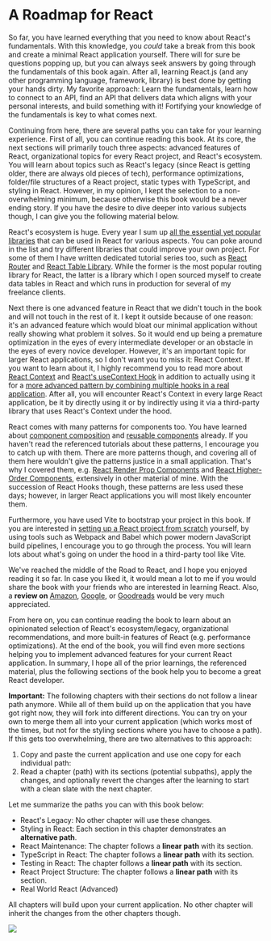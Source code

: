 # A Roadmap for React

So far, you have learned everything that you need to know about React's fundamentals. With this knowledge, you *could* take a break from this book and create a minimal React application yourself. There will for sure be questions popping up, but you can always seek answers by going through the fundamentals of this book again. After all, learning React.js (and any other programming language, framework, library) is best done by getting your hands dirty. My favorite approach: Learn the fundamentals, learn how to connect to an API, find an API that delivers data which aligns with your personal interests, and build something with it! Fortifying your knowledge of the fundamentals is key to what comes next.

Continuing from here, there are several paths you can take for your learning experience. First of all, you can continue reading this book. At its core, the next sections will primarily touch three aspects: advanced features of React, organizational topics for every React project, and React's ecosystem. You will learn about topics such as React's legacy (since React is getting older, there are always old pieces of tech), performance optimizations, folder/file structures of a React project, static types with TypeScript, and styling in React. However, in my opinion, I kept the selection to a non-overwhelming minimum, because otherwise this book would be a never ending story. If you have the desire to dive deeper into various subjects though, I can give you the following material below.

React's ecosystem is huge. Every year I sum up [all the essential yet popular libraries](https://www.robinwieruch.de/react-libraries) that can be used in React for various aspects. You can poke around in the list and try different libraries that could improve your own project. For some of them I have written dedicated tutorial series too, such as [React Router](https://www.robinwieruch.de/react-router/) and [React Table Library](https://www.robinwieruch.de/react-table-component/). While the former is the most popular routing library for React, the latter is a library which I open sourced myself to create data tables in React and which runs in production for several of my freelance clients.

Next there is one advanced feature in React that we didn't touch in the book and will not touch in the rest of it. I kept it outside because of one reason: it's an advanced feature which would bloat our minimal application without really showing what problem it solves. So it would end up being a premature optimization in the eyes of every intermediate developer or an obstacle in the eyes of every novice developer. However, it's an important topic for larger React applications, so I don't want you to miss it: React Context. If you want to learn about it, I highly recommend you to read more about [React Context](https://www.robinwieruch.de/react-context/) and [React's useContext Hook](https://www.robinwieruch.de/react-usecontext-hook/) in addition to actually using it for a [more advanced pattern by combining multiple hooks in a real application](https://www.robinwieruch.de/react-state-usereducer-usestate-usecontext/). After all, you will encounter React's Context in every large React application, be it by directly using it or by indirectly using it via a third-party library that uses React's Context under the hood.

React comes with many patterns for components too. You have learned about [component composition](https://www.robinwieruch.de/react-component-composition/) and [reusable components](https://www.robinwieruch.de/react-reusable-components/) already. If you haven't read the referenced tutorials about these patterns, I encourage you to catch up with them. There are more patterns though, and covering all of them here wouldn't give the patterns justice in a small application. That's why I covered them, e.g. [React Render Prop Components](https://www.robinwieruch.de/react-render-props/) and [React Higher-Order Components](https://www.robinwieruch.de/react-higher-order-components/), extensively in other material of mine. With the succession of React Hooks though, these patterns are less used these days; however, in larger React applications you will most likely encounter them.

Furthermore, you have used Vite to bootstrap your project in this book. If you are interested in [setting up a React project from scratch](https://www.robinwieruch.de/minimal-react-webpack-babel-setup/) yourself, by using tools such as Webpack and Babel which power modern JavaScript build pipelines, I encourage you to go through the process. You will learn lots about what's going on under the hood in a third-party tool like Vite.

We've reached the middle of the Road to React, and I hope you enjoyed reading it so far. In case you liked it, it would mean a lot to me if you would share the book with your friends who are interested in learning React. Also, a **review on** [Amazon](https://amzn.to/2JHlP42), [Google](https://books.google.de/books/about?id=RRLmDwAAQBAJ), or [Goodreads](https://www.goodreads.com/book/show/37503118-the-road-to-learn-react) would be very much appreciated.

From here on, you can continue reading the book to learn about an opinionated selection of React's ecosystem/legacy, organizational recommendations, and more built-in features of React (e.g. performance optimizations). At the end of the book, you will find even more sections helping you to implement advanced features for your current React application. In summary, I hope all of the prior learnings, the referenced material, plus the following sections of the book help you to become a great React developer.

**Important:** The following chapters with their sections do not follow a linear path anymore. While all of them build up on the application that you have got right now, they will fork into different directions. You can try on your own to merge them all into your current application (which works most of the times, but not for the styling sections where you have to choose a path). If this gets too overwhelming, there are two alternatives to this approach:

1. Copy and paste the current application and use one copy for each individual path:
2. Read a chapter (path) with its sections (potential subpaths), apply the changes, and optionally revert the changes after the learning to start with a clean slate with the next chapter.

Let me summarize the paths you can with this book below:

- React's Legacy: No other chapter will use these changes.
- Styling in React: Each section in this chapter demonstrates an **alternative path**.
- React Maintenance: The chapter follows a **linear path** with its section.
- TypeScript in React: The chapter follows a **linear path** with its section.
- Testing in React: The chapter follows a **linear path** with its section.
- React Project Structure: The chapter follows a **linear path** with its section.
- Real World React (Advanced)

All chapters will build upon your current application. No other chapter will inherit the changes from the other chapters though.

![](images/react-roadmap.png)